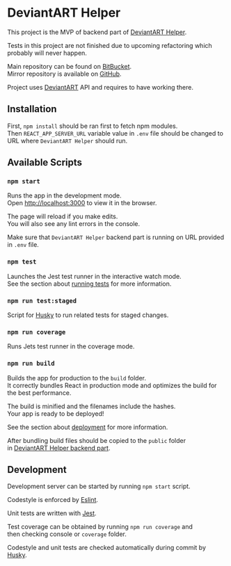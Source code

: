 # DeviantART Helper

This project is the MVP of backend part of [DeviantART Helper](https://bitbucket.org/VladimirButin/deviantart-helper-backend-koa).

Tests in this project are not finished due to upcoming refactoring which probably will never happen.

Main repository can be found on [BitBucket](https://bitbucket.org/VladimirButin/deviantart-helper-backend-koa).<br>
Mirror repository is available on [GitHub](https://github.com/ButinVladimir/deviantart-helper-frontend-react).

Project uses [DeviantART](https://www.deviantart.com/developers/) API and requires to have working there.

## Installation

First, `npm install` should be ran first to fetch npm modules.<br>
Then `REACT_APP_SERVER_URL` variable value in `.env` file should be changed to URL where `DeviantART Helper` should run.

## Available Scripts

### `npm start`

Runs the app in the development mode.<br>
Open [http://localhost:3000](http://localhost:3000) to view it in the browser.

The page will reload if you make edits.<br>
You will also see any lint errors in the console.

Make sure that `DeviantART Helper` backend part is running on URL provided in `.env` file.

### `npm test`

Launches the Jest test runner in the interactive watch mode.<br>
See the section about [running tests](https://facebook.github.io/create-react-app/docs/running-tests) for more information.

### `npm run test:staged`

Script for [Husky](https://github.com/typicode/husky) to run related tests for staged changes.

### `npm run coverage`

Runs Jets test runner in the coverage mode.

### `npm run build`

Builds the app for production to the `build` folder.<br>
It correctly bundles React in production mode and optimizes the build for the best performance.

The build is minified and the filenames include the hashes.<br>
Your app is ready to be deployed!

See the section about [deployment](https://facebook.github.io/create-react-app/docs/deployment) for more information.

After bundling build files should be copied to the `public` folder<br>
in [DeviantART Helper backend part](https://bitbucket.org/VladimirButin/deviantart-helper-backend-koa).

## Development

Development server can be started by running `npm start` script.

Codestyle is enforced by [Eslint](https://github.com/eslint/eslint).

Unit tests are written with [Jest](https://github.com/facebook/jest).

Test coverage can be obtained by running `npm run coverage` and<br>
then checking console or `coverage` folder.

Codestyle and unit tests are checked automatically during commit by [Husky](https://github.com/typicode/husky).